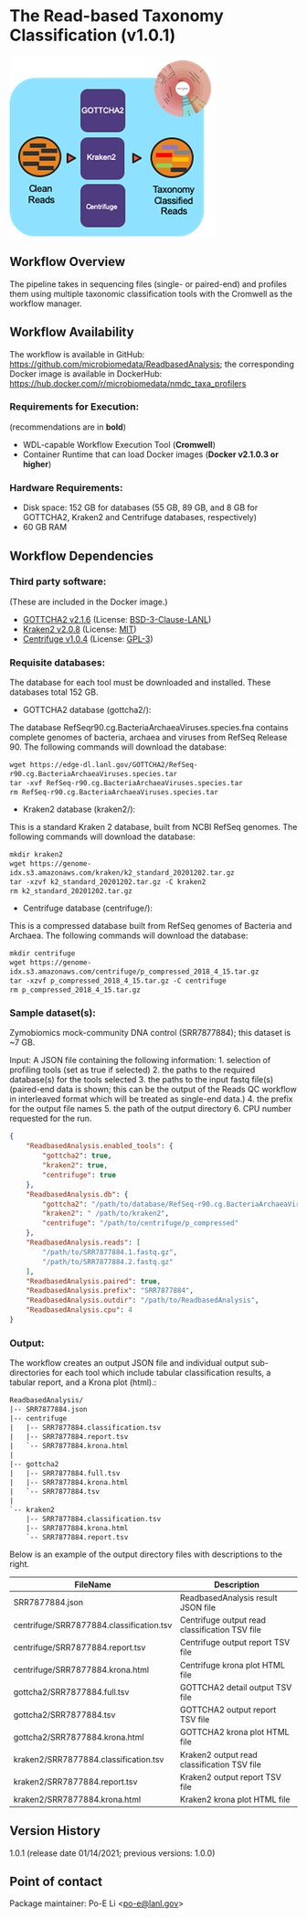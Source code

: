 # The Read-based Taxonomy Classification (v1.0.1)

![image](../../_static/images/2_ReadAnalysis_readbased_analysis_workflow.png)

## Workflow Overview

The pipeline takes in sequencing files (single- or paired-end) and
profiles them using multiple taxonomic classification tools with the
Cromwell as the workflow manager.

## Workflow Availability

The workflow is available in GitHub:
<https://github.com/microbiomedata/ReadbasedAnalysis>; the corresponding
Docker image is available in DockerHub:
<https://hub.docker.com/r/microbiomedata/nmdc_taxa_profilers>

### Requirements for Execution:

(recommendations are in **bold**)

-   WDL-capable Workflow Execution Tool (**Cromwell**)
-   Container Runtime that can load Docker images (**Docker v2.1.0.3 or
    higher**)

### Hardware Requirements:

-   Disk space: 152 GB for databases (55 GB, 89 GB, and 8 GB for
    GOTTCHA2, Kraken2 and Centrifuge databases, respectively)
-   60 GB RAM

## Workflow Dependencies

### Third party software:

(These are included in the Docker image.)

-   [GOTTCHA2 v2.1.6](https://github.com/poeli/GOTTCHA2) (License:
    [BSD-3-Clause-LANL](https://github.com/poeli/GOTTCHA2/blob/master/LICENSE))
-   [Kraken2 v2.0.8](http://ccb.jhu.edu/software/kraken2) (License:
    [MIT](https://github.com/DerrickWood/kraken2/blob/master/LICENSE))
-   [Centrifuge v1.0.4](http://www.ccb.jhu.edu/software/centrifuge)
    (License:
    [GPL-3](https://github.com/DaehwanKimLab/centrifuge/blob/master/LICENSE))

### Requisite databases:

The database for each tool must be downloaded and installed. These
databases total 152 GB.

-   GOTTCHA2 database (gottcha2/):

The database RefSeqr90.cg.BacteriaArchaeaViruses.species.fna contains
complete genomes of bacteria, archaea and viruses from RefSeq Release
90. The following commands will download the database:

    wget https://edge-dl.lanl.gov/GOTTCHA2/RefSeq-r90.cg.BacteriaArchaeaViruses.species.tar
    tar -xvf RefSeq-r90.cg.BacteriaArchaeaViruses.species.tar
    rm RefSeq-r90.cg.BacteriaArchaeaViruses.species.tar

-   Kraken2 database (kraken2/):

This is a standard Kraken 2 database, built from NCBI RefSeq genomes.
The following commands will download the database:

    mkdir kraken2
    wget https://genome-idx.s3.amazonaws.com/kraken/k2_standard_20201202.tar.gz
    tar -xzvf k2_standard_20201202.tar.gz -C kraken2
    rm k2_standard_20201202.tar.gz

-   Centrifuge database (centrifuge/):

This is a compressed database built from RefSeq genomes of Bacteria and
Archaea. The following commands will download the database:

    mkdir centrifuge
    wget https://genome-idx.s3.amazonaws.com/centrifuge/p_compressed_2018_4_15.tar.gz 
    tar -xzvf p_compressed_2018_4_15.tar.gz -C centrifuge
    rm p_compressed_2018_4_15.tar.gz

### Sample dataset(s):

Zymobiomics mock-community DNA control (SRR7877884); this dataset is \~7
GB.

Input: A JSON file containing the following information: 1. selection of
profiling tools (set as true if selected) 2. the paths to the required
database(s) for the tools selected 3. the paths to the input fastq
file(s) (paired-end data is shown; this can be the output of the Reads
QC workflow in interleaved format which will be treated as single-end
data.) 4. the prefix for the output file names 5. the path of the output
directory 6. CPU number requested for the run.

``` JSON
{
    "ReadbasedAnalysis.enabled_tools": {
        "gottcha2": true,
        "kraken2": true,
        "centrifuge": true
    },
    "ReadbasedAnalysis.db": {
        "gottcha2": "/path/to/database/RefSeq-r90.cg.BacteriaArchaeaViruses.species.fna",
        "kraken2": " /path/to/kraken2",
        "centrifuge": "/path/to/centrifuge/p_compressed"
    },
    "ReadbasedAnalysis.reads": [
        "/path/to/SRR7877884.1.fastq.gz",
        "/path/to/SRR7877884.2.fastq.gz"
    ],
    "ReadbasedAnalysis.paired": true,
    "ReadbasedAnalysis.prefix": "SRR7877884",
    "ReadbasedAnalysis.outdir": "/path/to/ReadbasedAnalysis",
    "ReadbasedAnalysis.cpu": 4
}
```

### Output:

The workflow creates an output JSON file and individual output
sub-directories for each tool which include tabular classification
results, a tabular report, and a Krona plot (html).:

    ReadbasedAnalysis/
    |-- SRR7877884.json
    |-- centrifuge
    |   |-- SRR7877884.classification.tsv
    |   |-- SRR7877884.report.tsv
    |   `-- SRR7877884.krona.html
    |   
    |-- gottcha2
    |   |-- SRR7877884.full.tsv
    |   |-- SRR7877884.krona.html
    |   `-- SRR7877884.tsv
    |   
    `-- kraken2
        |-- SRR7877884.classification.tsv
        |-- SRR7877884.krona.html
        `-- SRR7877884.report.tsv

Below is an example of the output directory files with descriptions to
the right.

| FileName                                 | Description                                    |
| ---------------------------------------- | ---------------------------------------------- |
| SRR7877884.json                          | ReadbasedAnalysis result JSON file             |
| centrifuge/SRR7877884.classification.tsv | Centrifuge output read classification TSV file |
| centrifuge/SRR7877884.report.tsv         | Centrifuge output report TSV file              |
| centrifuge/SRR7877884.krona.html         | Centrifuge krona plot HTML file                |
| gottcha2/SRR7877884.full.tsv             | GOTTCHA2 detail output TSV file                |
| gottcha2/SRR7877884.tsv                  | GOTTCHA2 output report TSV file                |
| gottcha2/SRR7877884.krona.html           | GOTTCHA2 krona plot HTML file                  |
| kraken2/SRR7877884.classification.tsv    | Kraken2 output read classification TSV file    |
| kraken2/SRR7877884.report.tsv            | Kraken2 output report TSV file                 |
| kraken2/SRR7877884.krona.html            | Kraken2 krona plot HTML file                   |

## Version History

1.0.1 (release date 01/14/2021; previous versions: 1.0.0)

## Point of contact

Package maintainer: Po-E Li \<<po-e@lanl.gov>\>
